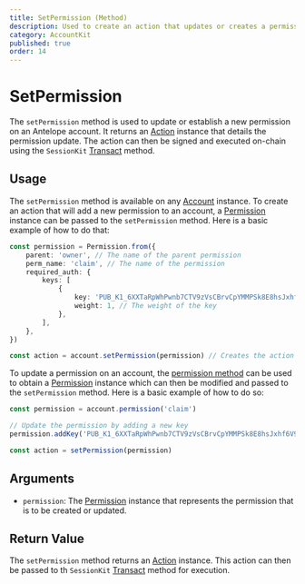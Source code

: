 ```yaml
---
title: SetPermission (Method)
description: Used to create an action that updates or creates a permission on an Antelope blockchain account.
category: AccountKit
published: true
order: 14
---
```


# SetPermission

The `setPermission` method is used to update or establish a new permission on an Antelope account. It returns an [Action](/docs/antelope/action) instance that details the permission update. The action can then be signed and executed on-chain using the `SessionKit` [Transact](/docs/session-kit/transact) method.

## Usage
The `setPermission` method is available on any [Account](/docs/account-kit/account) instance. To create an action that will add a new permission to an account, a [Permission](/docs/account-kit/permission) instance can be passed to the `setPermission` method. Here is a basic example of how to do that:

```typescript
const permission = Permission.from({
    parent: 'owner', // The name of the parent permission
    perm_name: 'claim', // The name of the permission
    required_auth: {
        keys: [
            {
                key: 'PUB_K1_6XXTaRpWhPwnb7CTV9zVsCBrvCpYMMPSk8E8hsJxhf6V9t8aT5', // The public key that can be used to prove authority
                weight: 1, // The weight of the key
            },
        ],
    },
})

const action = account.setPermission(permission) // Creates the action that will create the permission
```

To update a permission on an account, the [permission method](/docs/account-kit/permission-method) can be used to obtain a [Permission](/docs/account-kit/permission) instance which can then be modified and passed to the `setPermission` method. Here is a basic example of how to do so:


```typescript
const permission = account.permission('claim')

// Update the permission by adding a new key
permission.addKey('PUB_K1_6XXTaRpWhPwnb7CTV9zVsCBrvCpYMMPSk8E8hsJxhf6V9t8aT6', 10)

const action = setPermission(permission)
```

## Arguments

- `permission`: The [Permission](/docs/account-kit/permission) instance that represents the permission that is to be created or updated.

## Return Value

The `setPermission` method returns an [Action](/docs/antelope/action) instance. This action can then be passed to th `SessionKit` [Transact](/docs/session-kit/transact) method for execution.